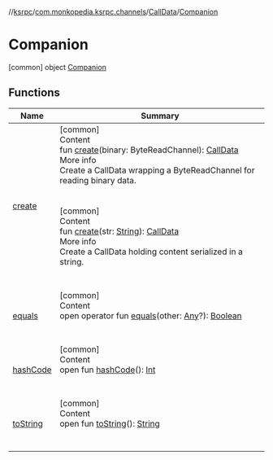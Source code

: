 //[ksrpc](../../../index.md)/[com.monkopedia.ksrpc.channels](../../index.md)/[CallData](../index.md)/[Companion](index.md)



# Companion  
 [common] object [Companion](index.md)   


## Functions  
  
|  Name|  Summary| 
|---|---|
| <a name="com.monkopedia.ksrpc.channels/CallData.Companion/create/#io.ktor.utils.io.ByteReadChannel/PointingToDeclaration/"></a>[create](create.md)| <a name="com.monkopedia.ksrpc.channels/CallData.Companion/create/#io.ktor.utils.io.ByteReadChannel/PointingToDeclaration/"></a>[common]  <br>Content  <br>fun [create](create.md)(binary: ByteReadChannel): [CallData](../index.md)  <br>More info  <br>Create a CallData wrapping a ByteReadChannel for reading binary data.  <br><br><br>[common]  <br>Content  <br>fun [create](create.md)(str: [String](https://kotlinlang.org/api/latest/jvm/stdlib/kotlin/-string/index.html)): [CallData](../index.md)  <br>More info  <br>Create a CallData holding content serialized in a string.  <br><br><br>
| <a name="kotlin/Any/equals/#kotlin.Any?/PointingToDeclaration/"></a>[equals](index.md#%5Bkotlin%2FAny%2Fequals%2F%23kotlin.Any%3F%2FPointingToDeclaration%2F%5D%2FFunctions%2F-909481617)| <a name="kotlin/Any/equals/#kotlin.Any?/PointingToDeclaration/"></a>[common]  <br>Content  <br>open operator fun [equals](index.md#%5Bkotlin%2FAny%2Fequals%2F%23kotlin.Any%3F%2FPointingToDeclaration%2F%5D%2FFunctions%2F-909481617)(other: [Any](https://kotlinlang.org/api/latest/jvm/stdlib/kotlin/-any/index.html)?): [Boolean](https://kotlinlang.org/api/latest/jvm/stdlib/kotlin/-boolean/index.html)  <br><br><br>
| <a name="kotlin/Any/hashCode/#/PointingToDeclaration/"></a>[hashCode](index.md#%5Bkotlin%2FAny%2FhashCode%2F%23%2FPointingToDeclaration%2F%5D%2FFunctions%2F-909481617)| <a name="kotlin/Any/hashCode/#/PointingToDeclaration/"></a>[common]  <br>Content  <br>open fun [hashCode](index.md#%5Bkotlin%2FAny%2FhashCode%2F%23%2FPointingToDeclaration%2F%5D%2FFunctions%2F-909481617)(): [Int](https://kotlinlang.org/api/latest/jvm/stdlib/kotlin/-int/index.html)  <br><br><br>
| <a name="kotlin/Any/toString/#/PointingToDeclaration/"></a>[toString](index.md#%5Bkotlin%2FAny%2FtoString%2F%23%2FPointingToDeclaration%2F%5D%2FFunctions%2F-909481617)| <a name="kotlin/Any/toString/#/PointingToDeclaration/"></a>[common]  <br>Content  <br>open fun [toString](index.md#%5Bkotlin%2FAny%2FtoString%2F%23%2FPointingToDeclaration%2F%5D%2FFunctions%2F-909481617)(): [String](https://kotlinlang.org/api/latest/jvm/stdlib/kotlin/-string/index.html)  <br><br><br>

